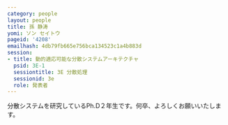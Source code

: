 ```yaml
---
category: people
layout: people
title: 孫 静涛
yomi: ソン セイトウ
pageid: '4208'
emailhash: 4db79fb665e756bca134523c1a4b883d
session:
- title: 動的適応可能な分散システムアーキテクチャ
  psid: 3E-1
  sessiontitle: 3E 分散処理
  sessionid: 3e
  role: 発表者
---
```

分散システムを研究しているPh.D２年生です。何卒、よろしくお願いいたします。